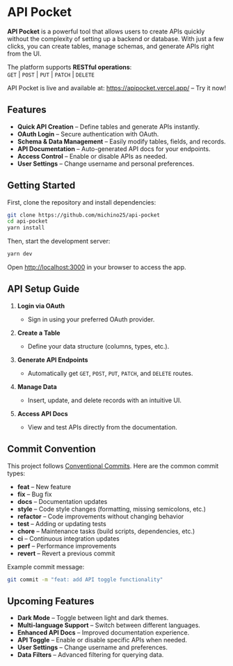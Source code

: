 # API Pocket

**API Pocket** is a powerful tool that allows users to create APIs quickly without the complexity of setting up a backend or database. With just a few clicks, you can create tables, manage schemas, and generate APIs right from the UI.

The platform supports **RESTful operations**:  
`GET` | `POST` | `PUT` | `PATCH` | `DELETE`

API Pocket is live and available at: https://apipocket.vercel.app/ – Try it now!

## Features

- **Quick API Creation** – Define tables and generate APIs instantly.
- **OAuth Login** – Secure authentication with OAuth.
- **Schema & Data Management** – Easily modify tables, fields, and records.
- **API Documentation** – Auto-generated API docs for your endpoints.
- **Access Control** – Enable or disable APIs as needed.
- **User Settings** – Change username and personal preferences.

## Getting Started

First, clone the repository and install dependencies:

```bash
git clone https://github.com/michino25/api-pocket
cd api-pocket
yarn install
```

Then, start the development server:

```bash
yarn dev
```

Open [http://localhost:3000](http://localhost:3000) in your browser to access the app.

## API Setup Guide

1. **Login via OAuth**
   - Sign in using your preferred OAuth provider.
2. **Create a Table**

   - Define your data structure (columns, types, etc.).

3. **Generate API Endpoints**

   - Automatically get `GET`, `POST`, `PUT`, `PATCH`, and `DELETE` routes.

4. **Manage Data**

   - Insert, update, and delete records with an intuitive UI.

5. **Access API Docs**
   - View and test APIs directly from the documentation.

## Commit Convention

This project follows [Conventional Commits](https://www.conventionalcommits.org/). Here are the common commit types:

- **feat** – New feature
- **fix** – Bug fix
- **docs** – Documentation updates
- **style** – Code style changes (formatting, missing semicolons, etc.)
- **refactor** – Code improvements without changing behavior
- **test** – Adding or updating tests
- **chore** – Maintenance tasks (build scripts, dependencies, etc.)
- **ci** – Continuous integration updates
- **perf** – Performance improvements
- **revert** – Revert a previous commit

Example commit message:

```bash
git commit -m "feat: add API toggle functionality"
```

## Upcoming Features

- **Dark Mode** – Toggle between light and dark themes.
- **Multi-language Support** – Switch between different languages.
- **Enhanced API Docs** – Improved documentation experience.
- **API Toggle** – Enable or disable specific APIs when needed.
- **User Settings** – Change username and preferences.
- **Data Filters** – Advanced filtering for querying data.
